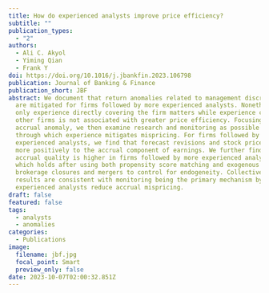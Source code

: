 ```yaml
---
title: How do experienced analysts improve price efficiency?
subtitle: ""
publication_types:
  - "2"
authors:
  - Ali C. Akyol
  - Yiming Qian
  - Frank Y
doi: https://doi.org/10.1016/j.jbankfin.2023.106798
publication: Journal of Banking & Finance
publication_short: JBF
abstract: We document that return anomalies related to management discretions
  are mitigated for firms followed by more experienced analysts. Nonetheless,
  only experience directly covering the firm matters while experience covering
  other firms is not associated with greater price efficiency. Focusing on the
  accrual anomaly, we then examine research and monitoring as possible channels
  through which experience mitigates mispricing. For firms followed by more
  experienced analysts, we find that forecast revisions and stock prices respond
  more positively to the accrual component of earnings. We further find that
  accrual quality is higher in firms followed by more experienced analysts,
  which holds after using both propensity score matching and exogenous events of
  brokerage closures and mergers to control for endogeneity. Collectively, our
  results are consistent with monitoring being the primary mechanism by which
  experienced analysts reduce accrual mispricing.
draft: false
featured: false
tags:
  - analysts
  - anomalies
categories:
  - Publications
image:
  filename: jbf.jpg
  focal_point: Smart
  preview_only: false
date: 2023-10-07T02:00:32.851Z
---
```

